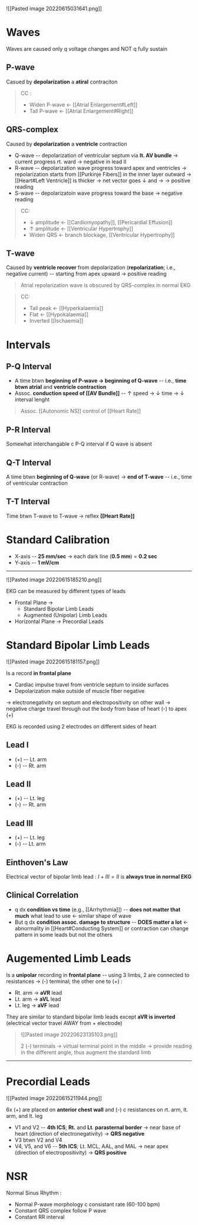 ![[Pasted image 20220615031641.png]]

# Waves
Waves are caused only q voltage changes and NOT q fully sustain
## P-wave
Casued by **depolarization** a **atiral** contraciton
> CC : 
> - Widen P-wave ← [[Atrial Enlargement#Left]]
> - Tall P-wave ← [[Atrial Enlargement#Right]]

## QRS-complex
Caused by **depolarization** a **ventricle** contraction
- Q-wave -- depolarization of ventricular septum via **lt. AV bundle** → current progress rt. ward → negative in lead II
- R-wave -- depolarization wave progress toward apex and ventricles → repolarization starts from [[Purkinje Fibers]] in the inner layer outward → [[Heart#Left Ventricle]] is thicker → net vector goes ↓ and → → positive reading
- S-wave -- depolarizatoin wave progress toward the base → negative reading

> CC:
> - ↓ amplitude ← [[Cardiomyopathy]], [[Pericardial Effusion]]
> - ↑ amplitude ← [[Ventricular Hypertrophy]]
> - Widen QRS ← branch blockage, [[Ventricular Hypertrophy]]

## T-wave
Caused by **ventricle recover** from depolarization (**repolarization**; i.e., negative current) -- starting from apex upward → positive reading

> Atrial repolarization wave is obscured by QRS-complex in normal EKG 

> CC:
> - Tall peak ← [[Hyperkalaemia]]
> - Flat ← [[Hypokalaemia]]
> - Inverted [[Ischaemia]]

# Intervals
## P-Q Interval
- A time btwn **beginning of P-wave → beginning of Q-wave** -- i.e., **time btwn atrial** and **ventricle contraction**
- Assoc. **conduction speed of [[AV Bundle]]** -- ↑ speed → ↓ time → ↓ interval lenght

> Assoc. [[Autonomic NS]] control of [[Heart Rate]]

## P-R Interval
Somewhat interchangable c P-Q interval if Q wave is absent

## Q-T Interval
A time btwn **beginning of Q-wave** (or R-wave) → **end of T-wave** -- i.e., time of ventricular contraction

## T-T Interval
Time btwn T-wave to T-wave → reflex **[[Heart Rate]]**

# Standard Calibration
- X-axis -- **25 mm/sec** → each dark line (**0.5 mm**) = **0.2 sec**
- Y-axis -- **1 mV/cm**

---

![[Pasted image 20220615185210.png]]

EKG can be measured by different types of leads
- Frontal Plane →
	- Standard Bipolar Limb Leads
	- Augmented (Unipolar) Limb Leads
- Horizontal Plane → Precordial Leads

# Standard Bipolar Limb Leads

![[Pasted image 20220615181157.png]]

Is a record **in frontal plane**
- Cardiac impulse travel from ventricle septum to inside surfaces
- Depolarization make outside of muscle fiber negative

→ electronegativity on septum and electropositivity on other wall → negative charge travel through out the body from base of heart (-) to apex (+)

EKG is recorded using 2 electrodes on different sides of heart

## Lead I
- (+) -- Lt. arm
- (-) -- Rt. arm

## Lead II
- (+) -- Lt. leg
- (-) -- Rt. arm

## Lead III
- (+) -- Lt. leg
- (-) -- Lt. arm

## Einthoven's Law
Electrical vector of bipolar limb lead : $I + III = II$ is **always true in normal EKG**

## Clinical Correlation
- q dx **condition vs time** (e.g., [[Arrhythmia]]) -- **does not matter that much** what lead to use ← similar shape of wave
- But q dx **condition assoc. damage to structure** -- **DOES matter a lot** ← abnormality in [[Heart#Conducting System]] or contraction can change pattern in some leads but not the others

# Augemented Limb Leads
Is a **unipolar** recording in **frontal plane** -- using 3 limbs, 2 are connected to resistances → (-) terminal; the other one to (+) :
- Rt. arm → **aVR** lead
- Lt. arm → **aVL** lead
- Lt. leg → **aVF** lead

They are similar to standard bipolar limb leads except **aVR is inverted** (electrical vector travel AWAY from + electrode)

> ![[Pasted image 20220623135103.png]]
> 
> 2 (-) terminals → virtual terminal point in the middle → provide reading in the different angle, thus augment the standard limb

---

# Precordial Leads

![[Pasted image 20220615211944.png]]

6x (+) are placed on **anterior chest wall** and (-) c resistances on rt. arm, lt. arm, and lt. leg
- V1 and V2 -- **4th ICS**; **Rt.** and **Lt**. **parasternal border** → near base of heart (direction of electronegativity) → **QRS negative**
- V3 btwn V2 and V4
- V4, V5, and V6 -- **5th ICS**; Lt. MCL, AAL, and MAL → near apex (direction of electropositivity) → **QRS positive** 

# NSR
Normal Sinus Rhythm :
- Normal P-wave morphology c consistant rate (60-100 bpm)
- Constant QRS complex follow P wave
- Constant RR interval